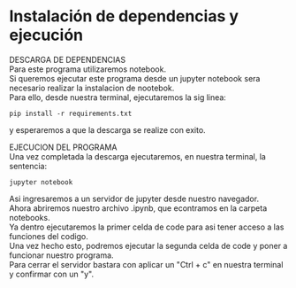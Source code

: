# Instalación de dependencias y ejecución  
  
DESCARGA DE DEPENDENCIAS  
Para este programa utilizaremos notebook.  
Si queremos ejecutar este programa desde un jupyter notebook sera necesario realizar la instalacion de nootebok.   
Para ello, desde nuestra terminal, ejecutaremos la sig linea:  
```
pip install -r requirements.txt 
```
y esperaremos a que la descarga se realize con exito.  
  
EJECUCION DEL PROGRAMA  
Una vez completada la descarga ejecutaremos, en nuestra terminal, la sentencia:  
```
jupyter notebook
```  
Asi ingresaremos a un servidor de jupyter desde nuestro navegador.  
Ahora abriremos nuestro archivo .ipynb, que econtramos en la carpeta notebooks.   
Ya dentro ejecutaremos la primer celda de code para asi tener acceso a las funciones del codigo.  
Una vez hecho esto, podremos ejecutar la segunda celda de code y poner a funcionar nuestro programa.  
Para cerrar el servidor bastara con aplicar un "Ctrl + c" en nuestra terminal y confirmar con un "y".  